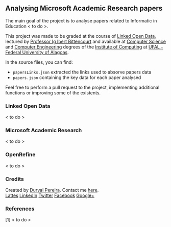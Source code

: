 ## Analysing Microsoft Academic Research papers

<nav style='font-align:justify'>The main goal of the project is to analyse papers related to Informatic in Education < to do >.

This project was made to be graded at the course of <a href="http://novatec.com.br/livros/dadosabertos/" target="_blank">Linked Open Data</a>, lectured by <a href="http://buscatextual.cnpq.br/buscatextual/visualizacv.do?metodo=apresentar&id=K4265484E4" target="_blank">Professor Ig Ibert Bittencourt</a> and available at <a href='http://www.ufal.edu.br/unidadeacademica/ic/graduacao/ciencia-da-computacao' target='_blank'>Computer Science</a> and <a href='http://www.ufal.edu.br/unidadeacademica/ic/graduacao/engenharia-de-computacao' target='_blank'>Computer Engineering</a> degrees of the <a href="http://www.ic.ufal.br" target="_blank">Institute of Computing</a> at <a href="http://www.ufal.edu.br" target="_blank">UFAL - Federal University of Alagoas</a>.

In the source files, you can find:

- `papersLinks.json` extracted the links used to absorve papers data
- `papers.json` containing the key data for each paper analysed

Feel free to perform a pull request to the project, implementing additional functions or improving some of the existents.

</nav>

### Linked Open Data

< to do >

### Microsoft Academic Research

< to do >

### OpenRefine

< to do >

### Credits

Created by <a href="http://www.durvalpereira.com.br" target="_blank">Durval Pereira</a>. Contact me  <a href="mailto:contato@durvalpereira.com.br">here</a>.<br>
<a href="http://bit.ly/durvallattes" target="_blank">Lattes</a> <a href="https://www.linkedin.com/in/durvalpereira">LinkedIn</a> <a href="http://twitter.com/DurvalPCN">Twitter</a> <a href="http://www.facebook.com/durvalpereiracn">Facebook</a> <a href="http://plus.google.com/+DurvalPereiraCesar">Google+</a>

### References

[1] < to do > <br>
